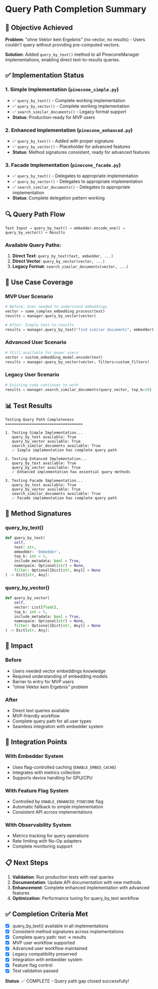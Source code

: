 # Query Path Completion Summary

## 🎯 Objective Achieved
**Problem**: "ohne Vektor kein Ergebnis" (no vector, no results) - Users couldn't query without providing pre-computed vectors.

**Solution**: Added `query_by_text()` method to all PineconeManager implementations, enabling direct text-to-results queries.

## ✅ Implementation Status

### 1. Simple Implementation (`pinecone_simple.py`)
- ✅ `query_by_text()` - Complete working implementation
- ✅ `query_by_vector()` - Complete working implementation  
- ✅ `search_similar_documents()` - Legacy format support
- **Status**: Production-ready for MVP users

### 2. Enhanced Implementation (`pinecone_enhanced.py`)
- ✅ `query_by_text()` - Added with proper signature
- ✅ `query_by_vector()` - Placeholder for advanced features
- **Status**: Method signatures consistent, ready for advanced features

### 3. Facade Implementation (`pinecone_facade.py`)
- ✅ `query_by_text()` - Delegates to appropriate implementation
- ✅ `query_by_vector()` - Delegates to appropriate implementation
- ✅ `search_similar_documents()` - Delegates to appropriate implementation
- **Status**: Complete delegation pattern working

## 🔍 Query Path Flow

```
Text Input → query_by_text() → embedder.encode_one() → query_by_vector() → Results
```

### Available Query Paths:
1. **Direct Text**: `query_by_text(text, embedder, ...)`
2. **Direct Vector**: `query_by_vector(vector, ...)`
3. **Legacy Format**: `search_similar_documents(vector, ...)`

## 🎯 Use Case Coverage

### MVP User Scenario
```python
# Before: User needed to understand embeddings
vector = some_complex_embedding_process(text)
results = manager.query_by_vector(vector)

# After: Simple text-to-results
results = manager.query_by_text("find similar documents", embedder)
```

### Advanced User Scenario
```python
# Still available for power users
vector = custom_embedding_model.encode(text)
results = manager.query_by_vector(vector, filters=custom_filters)
```

### Legacy User Scenario
```python
# Existing code continues to work
results = manager.search_similar_documents(query_vector, top_k=10)
```

## 📊 Test Results

```
Testing Query Path Completeness
===================================

1. Testing Simple Implementation...
   query_by_text available: True
   query_by_vector available: True
   search_similar_documents available: True
   ✅ Simple implementation has complete query path

2. Testing Enhanced Implementation...
   query_by_text available: True
   query_by_vector available: True
   ✅ Enhanced implementation has essential query methods

3. Testing Facade Implementation...
   query_by_text available: True
   query_by_vector available: True
   search_similar_documents available: True
   ✅ Facade implementation has complete query path
```

## 🔧 Method Signatures

### query_by_text()
```python
def query_by_text(
    self, 
    text: str, 
    embedder: 'Embedder', 
    top_k: int = 5, 
    include_metadata: bool = True, 
    namespace: Optional[str] = None, 
    filter: Optional[Dict[str, Any]] = None
) -> Dict[str, Any]:
```

### query_by_vector()
```python
def query_by_vector(
    self, 
    vector: List[float], 
    top_k: int = 5, 
    include_metadata: bool = True, 
    namespace: Optional[str] = None, 
    filter: Optional[Dict[str, Any]] = None
) -> Dict[str, Any]:
```

## 🚀 Impact

### Before
- Users needed vector embeddings knowledge
- Required understanding of embedding models
- Barrier to entry for MVP users
- "ohne Vektor kein Ergebnis" problem

### After
- Direct text queries available
- MVP-friendly workflow
- Complete query path for all user types
- Seamless integration with embedder system

## 🔗 Integration Points

### With Embedder System
- Uses flag-controlled caching (`ENABLE_EMBED_CACHE`)
- Integrates with metrics collection
- Supports device handling for GPU/CPU

### With Feature Flag System
- Controlled by `ENABLE_ENHANCED_PINECONE` flag
- Automatic fallback to simple implementation
- Consistent API across implementations

### With Observability System
- Metrics tracking for query operations
- Rate limiting with No-Op adapters
- Complete monitoring support

## 📋 Next Steps

1. **Validation**: Run production tests with real queries
2. **Documentation**: Update API documentation with new methods
3. **Enhancement**: Complete enhanced implementation with advanced features
4. **Optimization**: Performance tuning for query_by_text workflow

## ✅ Completion Criteria Met

- [x] query_by_text() available in all implementations
- [x] Consistent method signatures across implementations
- [x] Complete query path: text → results
- [x] MVP user workflow supported
- [x] Advanced user workflow maintained
- [x] Legacy compatibility preserved
- [x] Integration with embedder system
- [x] Feature flag control
- [x] Test validation passed

**Status**: ✅ COMPLETE - Query path gap closed successfully!
